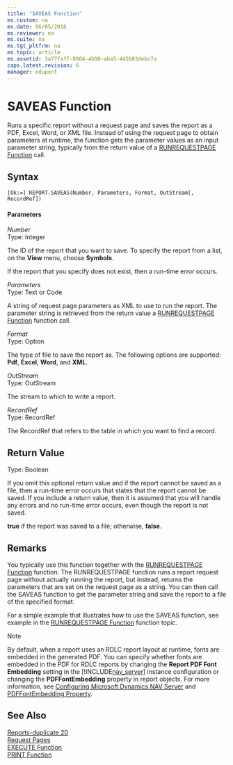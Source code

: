 ```yaml
---
title: "SAVEAS Function"
ms.custom: na
ms.date: 06/05/2016
ms.reviewer: na
ms.suite: na
ms.tgt_pltfrm: na
ms.topic: article
ms.assetid: 3a77faff-8804-4b90-aba5-445b03debc7a
caps.latest.revision: 6
manager: edupont
---
```

# SAVEAS Function
Runs a specific report without a request page and saves the report as a PDF, Excel, Word, or XML file. Instead of using the request page to obtain parameters at runtime, the function gets the parameter values as an input parameter string, typically from the return value of a [RUNREQUESTPAGE Function](RUNREQUESTPAGE-Function.md) call.  
  
## Syntax  
  
```  
[Ok:=] REPORT.SAVEAS(Number, Parameters, Format, OutStream[, RecordRef])  
```  
  
#### Parameters  
 *Number*  
 Type: Integer  
  
 The ID of the report that you want to save. To specify the report from a list, on the **View** menu, choose **Symbols**.  
  
 If the report that you specify does not exist, then a run\-time error occurs.  
  
 *Parameters*  
 Type: Text or Code  
  
 A string of request page parameters as XML to use to run the report. The parameter string is retrieved from the return value a [RUNREQUESTPAGE Function](RUNREQUESTPAGE-Function.md) function call.  
  
 *Format*  
 Type: Option  
  
 The type of file to save the report as. The following options are supported: **Pdf**, **Excel**, **Word**, and **XML**.  
  
 *OutStream*  
 Type: OutStream  
  
 The stream to which to write a report.  
  
 *RecordRef*  
 Type: RecordRef  
  
 The RecordRef that refers to the table in which you want to find a record.  
  
## Return Value  
 Type: Boolean  
  
 If you omit this optional return value and if the report cannot be saved as a file, then a run\-time error occurs that states that the report cannot be saved. If you include a return value, then it is assumed that you will handle any errors and no run\-time error occurs, even though the report is not saved.  
  
 **true** if the report was saved to a file; otherwise, **false**.  
  
## Remarks  
 You typically use this function together with the [RUNREQUESTPAGE Function](RUNREQUESTPAGE-Function.md) function. The RUNREQUESTPAGE function runs a report request page without actually running the report, but instead, returns the parameters that are set on the request page as a string. You can then call the SAVEAS function to get the parameter string and save the report to a file of the specified format.  
  
 For a simple example that illustrates how to use the SAVEAS function, see example in the [RUNREQUESTPAGE Function](RUNREQUESTPAGE-Function.md) function topic.  
  
> [!NOTE]  
>  By default, when a report uses an RDLC report layout at runtime, fonts are embedded in the generated PDF. You can specify whether fonts are embedded in the PDF for RDLC reports by changing the **Report PDF Font Embedding** setting in the [!INCLUDE[nav_server](includes/nav_server_md.md)] instance configuration or changing the **PDFFontEmbedding** property in report objects. For more information, see [Configuring Microsoft Dynamics NAV Server](Configuring-Microsoft-Dynamics-NAV-Server.md) and [PDFFontEmbedding Property](PDFFontEmbedding-Property.md).  
  
## See Also  
 [Reports\-duplicate 20](Reports-duplicate-20.md)   
 [Request Pages](Request-Pages.md)   
 [EXECUTE Function](EXECUTE-Function.md)   
 [PRINT Function](PRINT-Function.md)